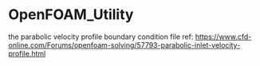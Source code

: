 # OpenFOAM_Utility
the parabolic velocity profile boundary condition file
ref:  https://www.cfd-online.com/Forums/openfoam-solving/57793-parabolic-inlet-velocity-profile.html
